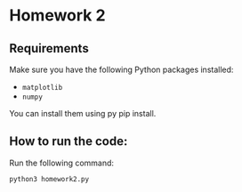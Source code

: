 # Homework 2

## Requirements

Make sure you have the following Python packages installed:
- `matplotlib`
- `numpy`

You can install them using py pip install.

## How to run the code:
Run the following command:

```
python3 homework2.py 
```